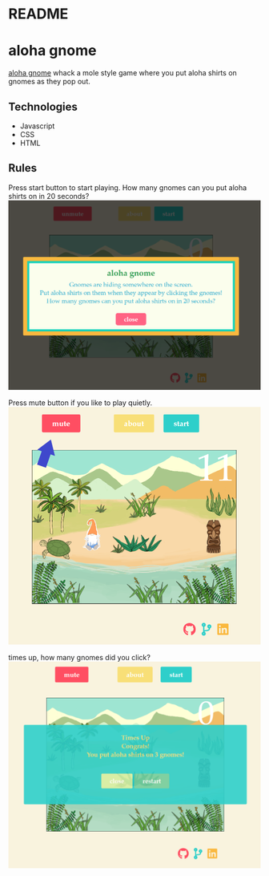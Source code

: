 # README


# aloha gnome
[aloha gnome](https://sdean14.github.io/js-aloha-gnome/) whack a mole style game where you put aloha shirts on gnomes as they pop out. 


## Technologies 
* Javascript
* CSS
* HTML

## Rules
Press start button to start playing.
How many gnomes can you put aloha shirts on in 20 seconds?
![](image/Screenshot-about.png)

Press mute button if you like to play quietly.
![](image/Screenshot-game.png)

times up, how many gnomes did you click?
![](image/Screenshot-timeup.png)
